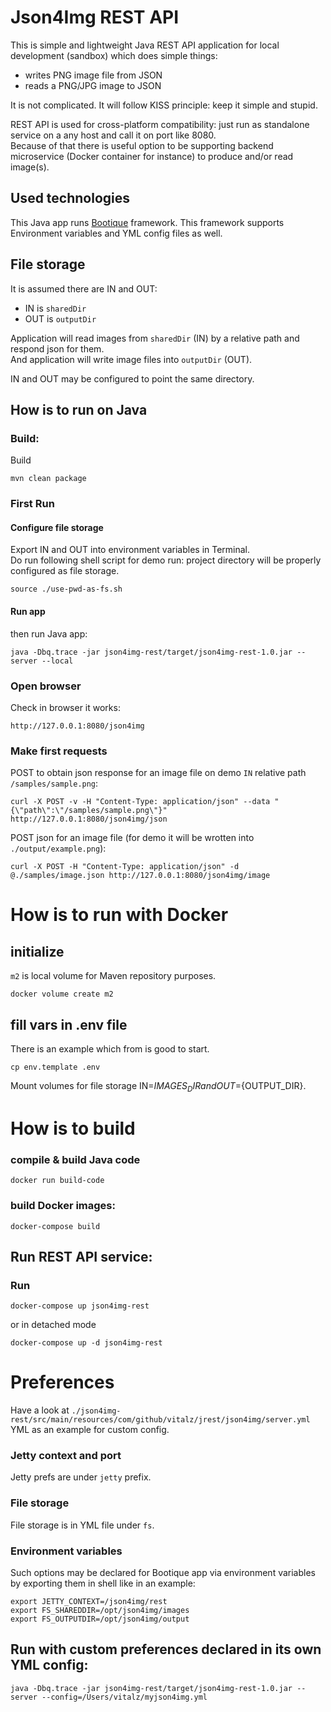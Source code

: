 # Json4Img REST API
This is simple and lightweight Java REST API application for local development (sandbox) which does simple things:
* writes PNG image file from JSON
* reads a PNG/JPG image to JSON  

It is not complicated. It will follow KISS principle: keep it simple and stupid.

REST API is used for cross-platform compatibility: just run as standalone service on a any host and call it on port like 8080.  
Because of that there is useful option to be supporting backend microservice (Docker container for instance) to produce and/or read image(s).

## Used technologies
This Java app runs [Bootique](https://bootique.io) framework. This framework supports Environment variables and YML config files as well.

## File storage
It is assumed there are IN and OUT:
* IN is `sharedDir`
* OUT is `outputDir`

Application will read images from `sharedDir` (IN) by a relative path and respond json for them.  
And application will write image files into `outputDir` (OUT).

IN and OUT may be configured to point the same directory.

## How is to run on Java
### Build:
Build
```shell
mvn clean package
```
### First Run
#### Configure file storage
Export IN and OUT into environment variables in Terminal.  
Do run following shell script for demo run: project directory will be properly configured as file storage.
```shell
source ./use-pwd-as-fs.sh
```
#### Run app
then run Java app:
```shell
java -Dbq.trace -jar json4img-rest/target/json4img-rest-1.0.jar --server --local
```
### Open browser
Check in browser it works:
```
http://127.0.0.1:8080/json4img
```
### Make first requests
POST to obtain json response for an image file on demo `IN` relative path `/samples/sample.png`:
```shell
curl -X POST -v -H "Content-Type: application/json" --data "{\"path\":\"/samples/sample.png\"}" http://127.0.0.1:8080/json4img/json
```
POST json for an image file (for demo it will be wrotten into `./output/example.png`):
```shell
curl -X POST -H "Content-Type: application/json" -d @./samples/image.json http://127.0.0.1:8080/json4img/image
```

# How is to run with Docker
## initialize
`m2` is local volume for Maven repository purposes.
```shell
docker volume create m2
```
## fill vars in .env file
There is an example which from is good to start.
```shell
cp env.template .env
```
Mount volumes for file storage IN=${IMAGES_DIR} and OUT=${OUTPUT_DIR}.
# How is to build
### compile & build Java code
```shell
docker run build-code
```
### build Docker images:
```shell
docker-compose build
```

## Run REST API service:

### Run
```shell
docker-compose up json4img-rest
```
or in detached mode
```shell
docker-compose up -d json4img-rest
```
# Preferences
Have a look at `./json4img-rest/src/main/resources/com/github/vitalz/jrest/json4img/server.yml` YML as an example for custom config.
### Jetty context and port
Jetty prefs are under `jetty` prefix.
### File storage
File storage is in YML file under `fs`.
### Environment variables
Such options may be declared for Bootique app via environment variables by exporting them in shell like in an example:
```shell
export JETTY_CONTEXT=/json4img/rest
export FS_SHAREDDIR=/opt/json4img/images
export FS_OUTPUTDIR=/opt/json4img/output
```
## Run with custom preferences declared in its own YML config:
```shell
java -Dbq.trace -jar json4img-rest/target/json4img-rest-1.0.jar --server --config=/Users/vitalz/myjson4img.yml
```
